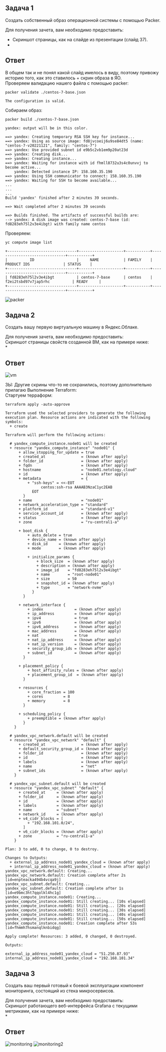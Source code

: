 ## Задача 1

Создать собственный образ операционной системы с помощью Packer.

Для получения зачета, вам необходимо предоставить:
- Скриншот страницы, как на слайде из презентации (слайд 37).
- 
## Ответ  
В общем так и не понял какой слайд имелось в виду, поэтому привожу историю того, как это ставилось + скрин образа в ЯО.  
Проверяем валидацию нашего файла с помощью packer:  
```
packer validate ./centos-7-base.json

The configuration is valid.
```

Собираем образ:  
```
packer build ./centos-7-base.json

yandex: output will be in this color.

==> yandex: Creating temporary RSA SSH key for instance...
==> yandex: Using as source image: fd8jvcoeij6u9se84dt5 (name: "centos-7-v20221121", family: "centos-7")
==> yandex: Use provided subnet id e9b5c2vb1em9p20at23d
==> yandex: Creating disk...
==> yandex: Creating instance...
==> yandex: Waiting for instance with id fhmll8732u3s4c0unvvj to become active...
    yandex: Detected instance IP: 158.160.35.190
==> yandex: Using SSH communicator to connect: 158.160.35.190
==> yandex: Waiting for SSH to become available...
...
...
...
Build 'yandex' finished after 2 minutes 39 seconds.

==> Wait completed after 2 minutes 39 seconds

==> Builds finished. The artifacts of successful builds are:
--> yandex: A disk image was created: centos-7-base (id: fd8283eh75l2v3e4ibgt) with family name centos
```

Проверяем:  
```
yc compute image list

+-------------------------------+--------------------+-----------+-------------------------------+-----------+
|          ID                   |     NAME           | FAMILY    |     PRODUCT IDS               | STATUS    |
+-------------------------------+--------------------+-----------+-------------------------------+-----------+
| fd8283eh75l2v3e4ibgt          | centos-7-base      | centos    | f2ei2tsbd97v7jap5rhc          | READY     |
+-------------------------------+--------------------+-----------+-------------------------------+-----------+
```
![packer](pic1.png)
## Задача 2

Создать вашу первую виртуальную машину в Яндекс.Облаке.

Для получения зачета, вам необходимо предоставить:  
Скриншот страницы свойств созданной ВМ, как на примере ниже:  
*

## Ответ  
![vm](pic2.png)

ЗЫ: Другие скрины что-то не сохранились, поэтому дополнительно прилагаю Выполнение Terraform:  
Стартуем терраформ:  
```
terraform apply -auto-approve

Terraform used the selected providers to generate the following execution plan. Resource actions are indicated with the following symbols:
  + create

Terraform will perform the following actions:

  # yandex_compute_instance.node01 will be created
  + resource "yandex_compute_instance" "node01" {
      + allow_stopping_for_update = true
      + created_at                = (known after apply)
      + folder_id                 = (known after apply)
      + fqdn                      = (known after apply)
      + hostname                  = "node01.netology.cloud"
      + id                        = (known after apply)
      + metadata                  = {
          + "ssh-keys" = <<-EOT
                centos:ssh-rsa AAAAB3NzaC1yc2EAB
            EOT
        }
      + name                      = "node01"
      + network_acceleration_type = "standard"
      + platform_id               = "standard-v1"
      + service_account_id        = (known after apply)
      + status                    = (known after apply)
      + zone                      = "ru-central1-a"

      + boot_disk {
          + auto_delete = true
          + device_name = (known after apply)
          + disk_id     = (known after apply)
          + mode        = (known after apply)

          + initialize_params {
              + block_size  = (known after apply)
              + description = (known after apply)
              + image_id    = "fd8283eh75l2v3e4ibgt"
              + name        = "root-node01"
              + size        = 50
              + snapshot_id = (known after apply)
              + type        = "network-nvme"
            }
        }

      + network_interface {
          + index              = (known after apply)
          + ip_address         = (known after apply)
          + ipv4               = true
          + ipv6               = (known after apply)
          + ipv6_address       = (known after apply)
          + mac_address        = (known after apply)
          + nat                = true
          + nat_ip_address     = (known after apply)
          + nat_ip_version     = (known after apply)
          + security_group_ids = (known after apply)
          + subnet_id          = (known after apply)
        }

      + placement_policy {
          + host_affinity_rules = (known after apply)
          + placement_group_id  = (known after apply)
        }

      + resources {
          + core_fraction = 100
          + cores         = 8
          + memory        = 8
        }

      + scheduling_policy {
          + preemptible = (known after apply)
        }
    }

  # yandex_vpc_network.default will be created
  + resource "yandex_vpc_network" "default" {
      + created_at                = (known after apply)
      + default_security_group_id = (known after apply)
      + folder_id                 = (known after apply)
      + id                        = (known after apply)
      + labels                    = (known after apply)
      + name                      = "net"
      + subnet_ids                = (known after apply)
    }

  # yandex_vpc_subnet.default will be created
  + resource "yandex_vpc_subnet" "default" {
      + created_at     = (known after apply)
      + folder_id      = (known after apply)
      + id             = (known after apply)
      + labels         = (known after apply)
      + name           = "subnet"
      + network_id     = (known after apply)
      + v4_cidr_blocks = [
          + "192.168.101.0/24",
        ]
      + v6_cidr_blocks = (known after apply)
      + zone           = "ru-central1-a"
    }

Plan: 3 to add, 0 to change, 0 to destroy.

Changes to Outputs:
  + external_ip_address_node01_yandex_cloud = (known after apply)
  + internal_ip_address_node01_yandex_cloud = (known after apply)
yandex_vpc_network.default: Creating...
yandex_vpc_network.default: Creation complete after 2s [id=enpteacka494b4vcqa9j]
yandex_vpc_subnet.default: Creating...
yandex_vpc_subnet.default: Creation complete after 1s [id=e9bmc3ht7qqolkl4hc1g]
yandex_compute_instance.node01: Creating...
yandex_compute_instance.node01: Still creating... [10s elapsed]
yandex_compute_instance.node01: Still creating... [20s elapsed]
yandex_compute_instance.node01: Still creating... [30s elapsed]
yandex_compute_instance.node01: Still creating... [40s elapsed]
yandex_compute_instance.node01: Still creating... [50s elapsed]
yandex_compute_instance.node01: Creation complete after 53s [id=fhmmh7hsmanqlknbidqg]

Apply complete! Resources: 3 added, 0 changed, 0 destroyed.

Outputs:

external_ip_address_node01_yandex_cloud = "51.250.87.93"
internal_ip_address_node01_yandex_cloud = "192.168.101.34"
```
## Задача 3

Создать ваш первый готовый к боевой эксплуатации компонент мониторинга, состоящий из стека микросервисов.

Для получения зачета, вам необходимо предоставить:  
Скриншот работающего веб-интерфейса Grafana с текущими метриками, как на примере ниже:  
*

## Ответ  
![monitoring](pic3.png)
![monitoring2](pic4.png)
